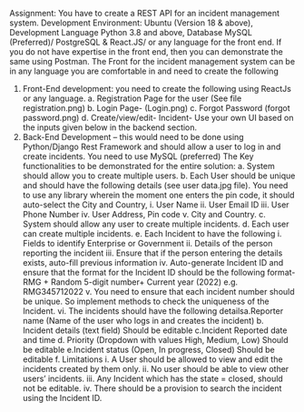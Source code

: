 Assignment:
You have to create a REST API for an incident management system.
Development Environment: Ubuntu (Version 18 & above), Development Language Python
3.8 and above, Database MySQL (Preferred)/ PostgreSQL & React.JS/ or any language for the
front end. If you do not have expertise in the front end, then you can demonstrate the same
using Postman.
The Front for the incident management system can be in any language you are comfortable
in and need to create the following
1. Front-End development: you need to create the following using ReactJs or any
language.
a. Registration Page for the user (See file registration.png)
b. Login Page- (Login.png)
c. Forgot Password (forgot password.png)
d. Create/view/edit- Incident- Use your own UI based on the inputs given below
in the backend section.
2. Back-End Development – this would need to be done using Python/Django Rest
Framework and should allow a user to log in and create incidents. You need to use
MySQL (preferred)
The Key functionalities to be demonstrated for the entire solution:
a. System should allow you to create multiple users.
b. Each User should be unique and should have the following details (see user
data.jpg file). You need to use any library wherein the moment one enters
the pin code, it should auto-select the City and Country,
i. User Name
ii. User Email ID
iii. User Phone Number
iv. User Address, Pin code
v. City and Country.
c. System should allow any user to create multiple incidents.
d. Each user can create multiple incidents.
e. Each Incident to have the following
i. Fields to identify Enterprise or Government
ii. Details of the person reporting the incident
iii. Ensure that if the person entering the details exists, auto-fill previous
information
iv. Auto-generate Incident ID and ensure that the format for the Incident
ID should be the following format- RMG + Random 5-digit number+
Current year (2022) e.g. RMG345712022
v. You need to ensure that each incident number should be unique. So
implement methods to check the uniqueness of the Incident.
vi. The incidents should have the following detailsa.Reporter name (Name of the user who logs in and creates the
incident)
b. Incident details (text field) Should be editable
c.Incident Reported date and time
d. Priority (Dropdown with values High, Medium, Low)
Should be editable
e.Incident status (Open, In progress, Closed) Should be editable
f. Limitations
i. A User should be allowed to view and edit the incidents created by
them only.
ii. No user should be able to view other users’ incidents.
iii. Any Incident which has the state = closed, should not be editable.
iv. There should be a provision to search the incident using the Incident
ID.
 
